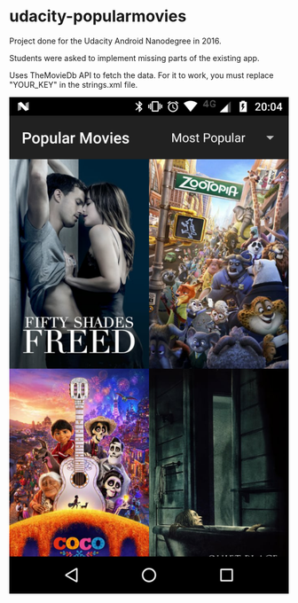 # udacity-popularmovies
Project done for the Udacity Android Nanodegree in 2016.

Students were asked to implement missing parts of the existing app.

Uses TheMovieDb API to fetch the data.
For it to work, you must replace "YOUR_KEY" in the strings.xml file.

![Screenshot](Screenshot_20180419-200415.png)

